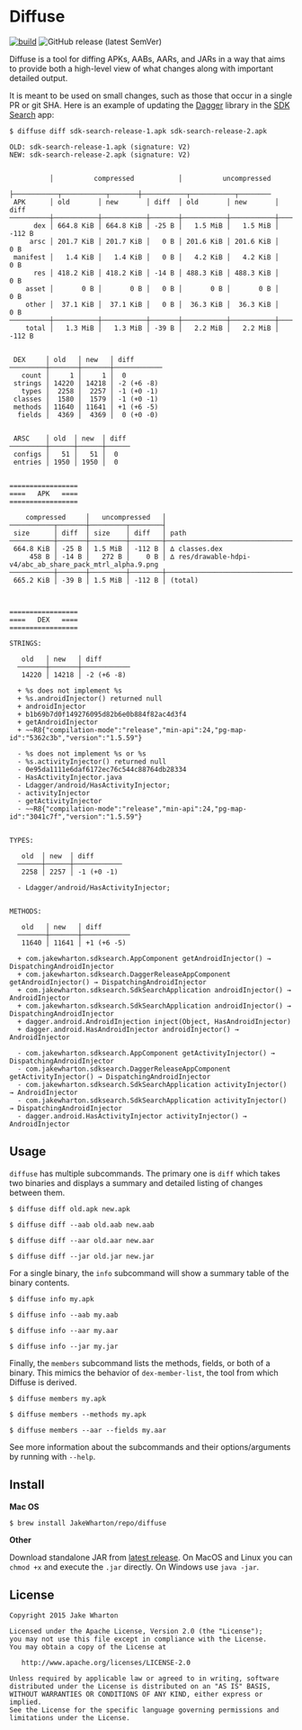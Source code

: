 Diffuse
=======
[![build](https://github.com/usefulness/diffuse/actions/workflows/after-merge.yaml/badge.svg)](https://github.com/usefulness/diffuse/actions/workflows/after-merge.yaml)
![GitHub release (latest SemVer)](https://img.shields.io/github/v/release/usefulness/diffuse)

Diffuse is a tool for diffing APKs, AABs, AARs, and JARs in a way that aims to provide both a
high-level view of what changes along with important detailed output.

It is meant to be used on small changes, such as those that occur in a single PR or git SHA. Here
is an example of updating the [Dagger](https://github.com/google/dagger/) library in the
[SDK Search](https://github.com/JakeWharton/SdkSearch/) app:

```
$ diffuse diff sdk-search-release-1.apk sdk-search-release-2.apk

OLD: sdk-search-release-1.apk (signature: V2)
NEW: sdk-search-release-2.apk (signature: V2)


          │          compressed           │          uncompressed
          ├───────────┬───────────┬───────┼───────────┬───────────┬────────
 APK      │ old       │ new       │ diff  │ old       │ new       │ diff
──────────┼───────────┼───────────┼───────┼───────────┼───────────┼────────
      dex │ 664.8 KiB │ 664.8 KiB │ -25 B │   1.5 MiB │   1.5 MiB │ -112 B
     arsc │ 201.7 KiB │ 201.7 KiB │   0 B │ 201.6 KiB │ 201.6 KiB │    0 B
 manifest │   1.4 KiB │   1.4 KiB │   0 B │   4.2 KiB │   4.2 KiB │    0 B
      res │ 418.2 KiB │ 418.2 KiB │ -14 B │ 488.3 KiB │ 488.3 KiB │    0 B
    asset │       0 B │       0 B │   0 B │       0 B │       0 B │    0 B
    other │  37.1 KiB │  37.1 KiB │   0 B │  36.3 KiB │  36.3 KiB │    0 B
──────────┼───────────┼───────────┼───────┼───────────┼───────────┼────────
    total │   1.3 MiB │   1.3 MiB │ -39 B │   2.2 MiB │   2.2 MiB │ -112 B


 DEX     │ old   │ new   │ diff
─────────┼───────┼───────┼────────────
   count │     1 │     1 │  0
 strings │ 14220 │ 14218 │ -2 (+6 -8)
   types │  2258 │  2257 │ -1 (+0 -1)
 classes │  1580 │  1579 │ -1 (+0 -1)
 methods │ 11640 │ 11641 │ +1 (+6 -5)
  fields │  4369 │  4369 │  0 (+0 -0)


 ARSC    │ old  │ new  │ diff
─────────┼──────┼──────┼──────
 configs │   51 │   51 │  0
 entries │ 1950 │ 1950 │  0


=================
====   APK   ====
=================

    compressed     │   uncompressed   │
───────────┬───────┼─────────┬────────┤
 size      │ diff  │ size    │ diff   │ path
───────────┼───────┼─────────┼────────┼───────────────────────────────────────────────────────────
 664.8 KiB │ -25 B │ 1.5 MiB │ -112 B │ ∆ classes.dex
     458 B │ -14 B │   272 B │    0 B │ ∆ res/drawable-hdpi-v4/abc_ab_share_pack_mtrl_alpha.9.png
───────────┼───────┼─────────┼────────┼───────────────────────────────────────────────────────────
 665.2 KiB │ -39 B │ 1.5 MiB │ -112 B │ (total)



=================
====   DEX   ====
=================

STRINGS:

   old   │ new   │ diff
  ───────┼───────┼────────────
   14220 │ 14218 │ -2 (+6 -8)

  + %s does not implement %s
  + %s.androidInjector() returned null
  + androidInjector
  + b1b69b7d0f149276095d82b6e0b884f82ac4d3f4
  + getAndroidInjector
  + ~~R8{"compilation-mode":"release","min-api":24,"pg-map-id":"5362c3b","version":"1.5.59"}

  - %s does not implement %s or %s
  - %s.activityInjector() returned null
  - 0e95da1111e6daf6172ec76c544c88764db28334
  - HasActivityInjector.java
  - Ldagger/android/HasActivityInjector;
  - activityInjector
  - getActivityInjector
  - ~~R8{"compilation-mode":"release","min-api":24,"pg-map-id":"3041c7f","version":"1.5.59"}


TYPES:

   old  │ new  │ diff
  ──────┼──────┼────────────
   2258 │ 2257 │ -1 (+0 -1)

  - Ldagger/android/HasActivityInjector;


METHODS:

   old   │ new   │ diff
  ───────┼───────┼────────────
   11640 │ 11641 │ +1 (+6 -5)

  + com.jakewharton.sdksearch.AppComponent getAndroidInjector() → DispatchingAndroidInjector
  + com.jakewharton.sdksearch.DaggerReleaseAppComponent getAndroidInjector() → DispatchingAndroidInjector
  + com.jakewharton.sdksearch.SdkSearchApplication androidInjector() → AndroidInjector
  + com.jakewharton.sdksearch.SdkSearchApplication androidInjector() → DispatchingAndroidInjector
  + dagger.android.AndroidInjection inject(Object, HasAndroidInjector)
  + dagger.android.HasAndroidInjector androidInjector() → AndroidInjector

  - com.jakewharton.sdksearch.AppComponent getActivityInjector() → DispatchingAndroidInjector
  - com.jakewharton.sdksearch.DaggerReleaseAppComponent getActivityInjector() → DispatchingAndroidInjector
  - com.jakewharton.sdksearch.SdkSearchApplication activityInjector() → AndroidInjector
  - com.jakewharton.sdksearch.SdkSearchApplication activityInjector() → DispatchingAndroidInjector
  - dagger.android.HasActivityInjector activityInjector() → AndroidInjector
```


Usage
-----

`diffuse` has multiple subcommands. The primary one is `diff` which takes two binaries and displays
a summary and detailed listing of changes between them.

```
$ diffuse diff old.apk new.apk

$ diffuse diff --aab old.aab new.aab

$ diffuse diff --aar old.aar new.aar

$ diffuse diff --jar old.jar new.jar
```

For a single binary, the `info` subcommand will show a summary table of the binary contents.

```
$ diffuse info my.apk

$ diffuse info --aab my.aab

$ diffuse info --aar my.aar

$ diffuse info --jar my.jar
```

Finally, the `members` subcommand lists the methods, fields, or both of a binary. This mimics
the behavior of `dex-member-list`, the tool from which Diffuse is derived.

```
$ diffuse members my.apk

$ diffuse members --methods my.apk

$ diffuse members --aar --fields my.aar
```

See more information about the subcommands and their options/arguments by running with `--help`.


## Install

**Mac OS**

```
$ brew install JakeWharton/repo/diffuse
```

**Other**

Download standalone JAR from
[latest release](https://github.com/JakeWharton/diffuse/releases/latest).
On MacOS and Linux you can `chmod +x` and execute the `.jar` directly.
On Windows use `java -jar`.


License
-------

    Copyright 2015 Jake Wharton

    Licensed under the Apache License, Version 2.0 (the "License");
    you may not use this file except in compliance with the License.
    You may obtain a copy of the License at

       http://www.apache.org/licenses/LICENSE-2.0

    Unless required by applicable law or agreed to in writing, software
    distributed under the License is distributed on an "AS IS" BASIS,
    WITHOUT WARRANTIES OR CONDITIONS OF ANY KIND, either express or implied.
    See the License for the specific language governing permissions and
    limitations under the License.
